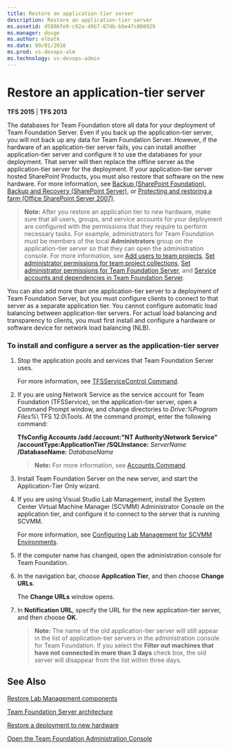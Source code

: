 ```yaml
---
title: Restore an application-tier server
description: Restore an application-tier server
ms.assetid: d5886fe9-c92a-49b7-87db-bbe47c808929
ms.manager: douge
ms.author: elbatk
ms.date: 09/01/2016
ms.prod: vs-devops-alm
ms.technology: vs-devops-admin
---
```


# Restore an application-tier server

**TFS 2015** | **TFS 2013**

The databases for Team Foundation store all data for your deployment of Team Foundation Server. Even if you back up the application-tier server, you will not back up any data for Team Foundation Server. However, if the hardware of an application-tier server fails, you can install another application-tier server and configure it to use the databases for your deployment. That server will then replace the offline server as the application-tier server for the deployment. If your application-tier server hosted SharePoint Products, you must also restore that software on the new hardware. For more information, see [Backup (SharePoint Foundation)](http://go.microsoft.com/fwlink/?LinkId=237641), [Backup and Recovery (SharePoint Server)](http://go.microsoft.com/fwlink/?LinkId=203842), or [Protecting and restoring a farm (Office SharePoint Server 2007)](http://go.microsoft.com/fwlink/?LinkId=203843).

>**Note:**
>  After you restore an application tier to new hardware, make sure that all users, groups, and service accounts for your deployment are configured with the permissions that they require to perform necessary tasks. For example, administrators for Team Foundation must be members of the local **Administrators** group on the application-tier server so that they can open the administration console. For more information, see [Add users to team projects](/vsts/security/add-users-team-project.md), [Set administrator permissions for team project collections](/tfs/add-administrator-tfs), [Set administrator permissions for Team Foundation Server](/tfs/add-administrator-tfs), and [Service accounts and dependencies in Team Foundation Server](../service-accounts-dependencies-tfs.md).

You can also add more than one application-tier server to a deployment of Team Foundation Server, but you must configure clients to connect to that server as a separate application tier. You cannot configure automatic load balancing between application-tier servers. For actual load balancing and transparency to clients, you must first install and configure a hardware or software device for network load balancing (NLB).

### To install and configure a server as the application-tier server

1.  Stop the application pools and services that Team Foundation Server uses.

    For more information, see [TFSServiceControl Command](../../ref/command-line/tfsservicecontrol-cmd.md).

2.  If you are using Network Service as the service account for Team Foundation (TFSService), on the application-tier server, open a Command Prompt window, and change directories to *Drive:%Program Files%*\\ TFS 12.0\\Tools. At the command prompt, enter the following command:

    **TfsConfig Accounts /add /account:"NT Authority\\Network Service" /accountType:ApplicationTier /SQLInstance:** *ServerName* **/DatabaseName:** *DatabaseName*

    >**Note:**
    >  For more information, see [Accounts Command](../../ref/command-line/tfsconfig-cmd.md#accounts).

3.  Install Team Foundation Server on the new server, and start the Application-Tier Only wizard.

4.  If you are using Visual Studio Lab Management, install the System Center Virtual Machine Manager (SCVMM) Administrator Console on the application tier, and configure it to connect to the server that is running SCVMM.

    For more information, see [Configuring Lab Management for SCVMM Environments](../config-lab-scvmm-envs.md).

5.  If the computer name has changed, open the administration console for Team Foundation.

6.  In the navigation bar, choose **Application Tier**, and then choose **Change URLs**.

    The **Change URLs** window opens.

7.  In **Notification URL**, specify the URL for the new application-tier server, and then choose **OK**.

    >**Note:**
    >  The name of the old application-tier server will still appear in the list of application-tier servers in the administration console for Team Foundation. If you select the **Filter out machines that have not connected in more than 3 days** check box, the old server will disappear from the list within three days.

## See Also

 [Restore Lab Management components](restore-lab-management-components.md) 

 [Team Foundation Server architecture](../rchitecture/architecture.md) 

 [Restore a deployment to new hardware](tut-single-svr-home.md) 

 [Open the Team Foundation Administration Console](../../ref/command-line/open-admin-console.md) 
